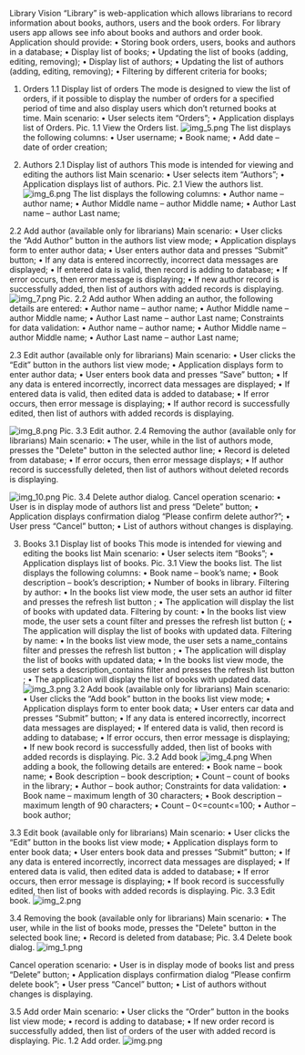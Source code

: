 Library
Vision
“Library” is web-application which allows librarians to record information about books, authors, users and the book
orders. For library users app allows see info about books and authors and order  book.
Application should provide:
• Storing book orders, users, books and authors in a database;
• Display list of books;
• Updating the list of books (adding, editing, removing);
• Display list of authors;
• Updating the list of authors (adding, editing, removing);
• Filtering by different criteria for books;
1. Orders
1.1 Display list of orders
The mode is designed to view the list of orders, if it possible to display the number of orders for a specified
period of time and also display users which don’t returned books at time.
Main scenario:
• User selects item “Orders”;
• Application displays list of Orders.
Pic. 1.1 View the Orders list.
   ![img_5.png](img_5.png)
The list displays the following columns:
• User username;
• Book name;
• Add date – date of order creation;
   
2. Authors
2.1 Display list of authors
This mode is intended for viewing and editing the authors list
Main scenario:
• User selects item “Authors”;
• Application displays list of authors.
Pic. 2.1 View the authors list.
   ![img_6.png](img_6.png)
The list displays the following columns:
• Author name – author name;
• Author Middle name – author Middle name;
• Author Last name – author Last name;


2.2 Add author  (available only for librarians)
Main scenario:
• User clicks the “Add Author” button in the authors list view mode;
• Application displays form to enter author data;
• User enters author data and presses “Submit” button;
• If any data is entered incorrectly, incorrect data messages are displayed;
• If entered data is valid, then record is adding to database;
• If error occurs, then error message is displaying;
• If new author record is successfully added, then list of authors with added records is displaying.
![img_7.png](img_7.png)
Pic. 2.2 Add author
When adding an author, the following details are entered:
• Author name – author name;
• Author Middle name – author Middle name;
• Author Last name – author Last name;
Constraints for data validation:
• Author name – author name;
• Author Middle name – author Middle name;
• Author Last name – author Last name;

2.3 Edit author  (available only for librarians)
Main scenario:
• User clicks the “Edit” button in the authors list view mode;
• Application displays form to enter author data;
• User enters book data and presses “Save” button;
• If any data is entered incorrectly, incorrect data messages are displayed;
• If entered data is valid, then edited data is added to database;
• If error occurs, then error message is displaying;
• If author record is successfully edited, then list of authors with added records is displaying.

![img_8.png](img_8.png)
Pic. 3.3 Edit author.
2.4 Removing the author (available only for librarians)
Main scenario:
• The user, while in the list of authors mode, presses the "Delete" button in the selected author line;
• Record is deleted from database;
• If error occurs, then error message displays;
• If author record is successfully deleted, then list of authors without deleted records is displaying.

![img_10.png](img_10.png)
Pic. 3.4 Delete author dialog.
Cancel operation scenario: 
• User is in display mode of authors list and press “Delete” button; 
• Application displays confirmation dialog “Please confirm delete author?”; 
• User press “Cancel” button; • List of authors without changes is displaying. 

3. Books
3.1 Display list of books
This mode is intended for viewing and editing the books list
Main scenario:
• User selects item “Books”;
• Application displays list of books.
Pic. 3.1 View the books list.
The list displays the following columns:
• Book name – book’s name;
• Book description – book’s description;
• Number of books in library.
Filtering by author:
• In the books list view mode, the user sets an author id  filter and presses the refresh list button ;
• The application will display  the list of books with updated data.
Filtering by count:
• In the books list view mode, the user sets a count  filter and presses the refresh list button (;
• The application will display  the list of books with updated data.
Filtering by name:
• In the books list view mode, the user sets a name_contains
filter and presses the refresh list button ;
• The application will display  the list of books with updated data;
• In the books list view mode, the user sets a description_contains
filter and presses the refresh list button ;
• The application will display  the list of books with updated data.
![img_3.png](img_3.png)
3.2 Add book (available only for librarians)
Main scenario:
• User clicks the “Add book” button in the books list view mode;
• Application displays form to enter book data;
• User enters car data and presses “Submit” button;
• If any data is entered incorrectly, incorrect data messages are displayed;
• If entered data is valid, then record is adding to database;
• If error occurs, then error message is displaying;
• If new book record is successfully added, then list of books with added records is displaying.
Pic. 3.2 Add book
![img_4.png](img_4.png)
When adding a book, the following details are entered:
• Book name – book name;
• Book description – book description;
• Count  – count of books in the library;
• Author  – book author;
Constraints for data validation:
• Book name – maximum length of 30 characters;
• Book description – maximum length of 90 characters;
• Count  – 0<=count<=100;
• Author  – book author;

3.3 Edit book (available only for librarians)
Main scenario:
• User clicks the “Edit” button in the books list view mode;
• Application displays form to enter book data;
• User enters book data and presses “Submit” button;
• If any data is entered incorrectly, incorrect data messages are displayed;
• If entered data is valid, then edited data is added to database;
• If error occurs, then error message is displaying;
• If book record is successfully edited, then list of books with added records is displaying.
Pic. 3.3 Edit book.
![img_2.png](img_2.png)

3.4 Removing the book (available only for librarians)
Main scenario:
• The user, while in the list of books mode, presses the "Delete" button in the selected book line;
• Record is deleted from database;
Pic. 3.4 Delete book dialog.
![img_1.png](img_1.png)

Cancel operation scenario: 
• User is in display mode of books list and press “Delete” button; 
• Application displays confirmation dialog “Please confirm delete book”; 
• User press “Cancel” button; 
• List of authors without changes is displaying. 

3.5 Add order
Main scenario:
• User clicks the “Order” button in the books list view mode;
• record is adding to database;
• If new order record is successfully added, then list of orders of the user with added record is displaying.
Pic. 1.2 Add order.
![img.png](img.png)
